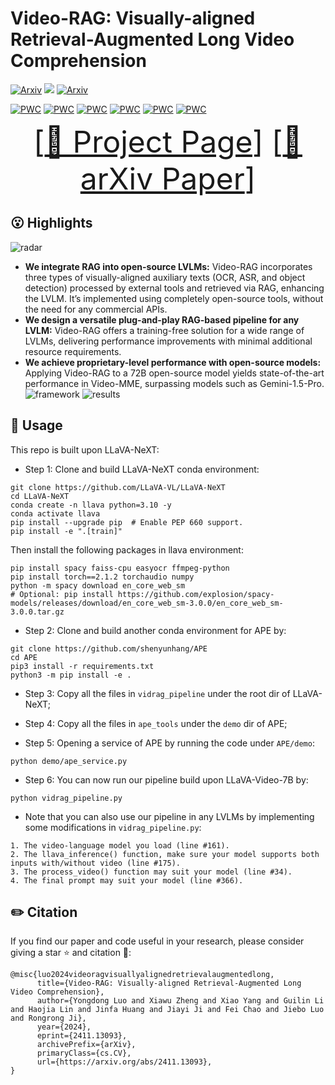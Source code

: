 # Video-RAG: Visually-aligned Retrieval-Augmented Long Video Comprehension

[![Arxiv](https://img.shields.io/badge/Arxiv-2411.13093-red)](https://arxiv.org/abs/2411.13093)
![](https://img.shields.io/badge/Task-VideoQA-blue) [![Arxiv](https://img.shields.io/badge/Web-Project_Page-yellow)](https://video-rag.github.io/)

[![PWC](https://img.shields.io/endpoint.svg?url=https://paperswithcode.com/badge/video-rag-visually-aligned-retrieval/zero-shot-video-question-answer-on-video-mme)](https://paperswithcode.com/sota/zero-shot-video-question-answer-on-video-mme)
[![PWC](https://img.shields.io/endpoint.svg?url=https://paperswithcode.com/badge/video-rag-visually-aligned-retrieval/zero-shot-video-question-answer-on-video-mme-1)](https://paperswithcode.com/sota/zero-shot-video-question-answer-on-video-mme-1)
[![PWC](https://img.shields.io/endpoint.svg?url=https://paperswithcode.com/badge/video-rag-visually-aligned-retrieval/zero-shot-video-question-answer-on-zero-shot)](https://paperswithcode.com/sota/zero-shot-video-question-answer-on-zero-shot)
[![PWC](https://img.shields.io/endpoint.svg?url=https://paperswithcode.com/badge/video-rag-visually-aligned-retrieval/zero-shot-long-video-global-model-question)](https://paperswithcode.com/sota/zero-shot-long-video-global-model-question)
[![PWC](https://img.shields.io/endpoint.svg?url=https://paperswithcode.com/badge/video-rag-visually-aligned-retrieval/zero-shot-long-video-breakpoint-mode-question)](https://paperswithcode.com/sota/zero-shot-long-video-breakpoint-mode-question)
[![PWC](https://img.shields.io/endpoint.svg?url=https://paperswithcode.com/badge/video-rag-visually-aligned-retrieval/zero-shot-video-question-answer-on-egoschema-1)](https://paperswithcode.com/sota/zero-shot-video-question-answer-on-egoschema-1)

<font size=7><div align='center' > [[🍎 Project Page](https://video-rag.github.io/)] [[📖 arXiv Paper](https://arxiv.org/pdf/2411.13093)] </div></font>

## 😮 Highlights
![radar](https://github.com/user-attachments/assets/b47d69ae-e6b3-406b-9c74-86f0238cab9e)

- **We integrate RAG into open-source LVLMs:** Video-RAG incorporates three types of visually-aligned auxiliary texts (OCR, ASR, and object detection) processed by external tools and retrieved via RAG, enhancing the LVLM. It’s implemented using completely open-source tools, without the need for any commercial APIs.
- **We design a versatile plug-and-play RAG-based pipeline for any LVLM:** Video-RAG offers a training-free solution for a wide range of LVLMs, delivering performance improvements with minimal additional resource requirements.
- **We achieve proprietary-level performance with open-source models:** Applying Video-RAG to a 72B open-source model yields state-of-the-art performance in Video-MME, surpassing models such as Gemini-1.5-Pro.
![framework](https://github.com/user-attachments/assets/9c9b176c-10a8-483e-be6b-de72b2b68191)
![results](https://github.com/user-attachments/assets/21d0d1e9-0cbe-4d4d-8635-2a3494ef4d7b)

## 🔨 Usage

This repo is built upon LLaVA-NeXT:

- Step 1: Clone and build LLaVA-NeXT conda environment:

```
git clone https://github.com/LLaVA-VL/LLaVA-NeXT
cd LLaVA-NeXT
conda create -n llava python=3.10 -y
conda activate llava
pip install --upgrade pip  # Enable PEP 660 support.
pip install -e ".[train]"
```
Then install the following packages in llava environment:
```
pip install spacy faiss-cpu easyocr ffmpeg-python
pip install torch==2.1.2 torchaudio numpy
python -m spacy download en_core_web_sm
# Optional: pip install https://github.com/explosion/spacy-models/releases/download/en_core_web_sm-3.0.0/en_core_web_sm-3.0.0.tar.gz
```

- Step 2: Clone and build another conda environment for APE by: 

```
git clone https://github.com/shenyunhang/APE
cd APE
pip3 install -r requirements.txt
python3 -m pip install -e .
```

- Step 3: Copy all the files in `vidrag_pipeline` under the root dir of LLaVA-NeXT;

- Step 4: Copy all the files in `ape_tools` under the `demo` dir of APE;

- Step 5: Opening a service of APE by running the code under `APE/demo`:

```
python demo/ape_service.py
```

- Step 6: You can now run our pipeline build upon LLaVA-Video-7B by:

```
python vidrag_pipeline.py
```

- Note that you can also use our pipeline in any LVLMs by implementing some modifications in `vidrag_pipeline.py`:
```
1. The video-language model you load (line #161).
2. The llava_inference() function, make sure your model supports both inputs with/without video (line #175).
3. The process_video() function may suit your model (line #34).
4. The final prompt may suit your model (line #366).
```

## ✏️ Citation

If you find our paper and code useful in your research, please consider giving a star ⭐ and citation 📝:

```
@misc{luo2024videoragvisuallyalignedretrievalaugmentedlong,
      title={Video-RAG: Visually-aligned Retrieval-Augmented Long Video Comprehension}, 
      author={Yongdong Luo and Xiawu Zheng and Xiao Yang and Guilin Li and Haojia Lin and Jinfa Huang and Jiayi Ji and Fei Chao and Jiebo Luo and Rongrong Ji},
      year={2024},
      eprint={2411.13093},
      archivePrefix={arXiv},
      primaryClass={cs.CV},
      url={https://arxiv.org/abs/2411.13093}, 
}
```
